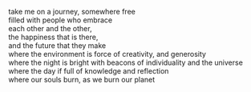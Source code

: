 take me on a journey, somewhere free  
filled with people who embrace  
each other and the other,  
the happiness that is there,  
and the future that they make  
where the environment is force of creativity, and generosity  
where the night is bright with beacons of individuality and the universe  
where the day if full of knowledge and reflection  
where our souls burn, as we burn our planet
